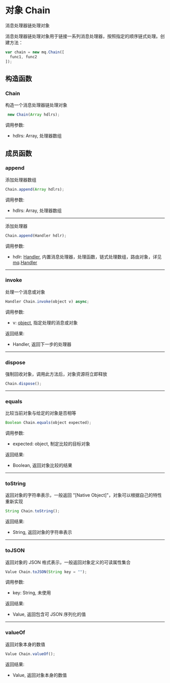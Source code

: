 # 对象 Chain
消息处理器链处理对象

消息处理器链处理对象用于链接一系列消息处理器，按照指定的顺序链式处理。创建方法：
```JavaScript
var chain = new mq.Chain([
  func1, func2
]);
```
## 构造函数
        
### Chain
构造一个消息处理器链处理对象
```JavaScript
 new Chain(Array hdlrs);
```

调用参数:
* hdlrs: Array, 处理器数组

## 成员函数
        
### append
添加处理器数组
```JavaScript
Chain.append(Array hdlrs);
```

调用参数:
* hdlrs: Array, 处理器数组

--------------------------
添加处理器
```JavaScript
Chain.append(Handler hdlr);
```

调用参数:
* hdlr: [Handler](Handler.md), 内置消息处理器，处理函数，链式处理数组，路由对象，详见 [mq](../../module/ifs/mq.md).[Handler](Handler.md)

--------------------------
### invoke
处理一个消息或对象
```JavaScript
Handler Chain.invoke(object v) async;
```

调用参数:
* v: [object](object.md), 指定处理的消息或对象

返回结果:
* Handler, 返回下一步的处理器

--------------------------
### dispose
强制回收对象，调用此方法后，对象资源将立即释放
```JavaScript
Chain.dispose();
```

--------------------------
### equals
比较当前对象与给定的对象是否相等
```JavaScript
Boolean Chain.equals(object expected);
```

调用参数:
* expected: object, 制定比较的目标对象

返回结果:
* Boolean, 返回对象比较的结果

--------------------------
### toString
返回对象的字符串表示，一般返回 "[Native Object]"，对象可以根据自己的特性重新实现
```JavaScript
String Chain.toString();
```

返回结果:
* String, 返回对象的字符串表示

--------------------------
### toJSON
返回对象的 JSON 格式表示，一般返回对象定义的可读属性集合
```JavaScript
Value Chain.toJSON(String key = "");
```

调用参数:
* key: String, 未使用

返回结果:
* Value, 返回包含可 JSON 序列化的值

--------------------------
### valueOf
返回对象本身的数值
```JavaScript
Value Chain.valueOf();
```

返回结果:
* Value, 返回对象本身的数值

